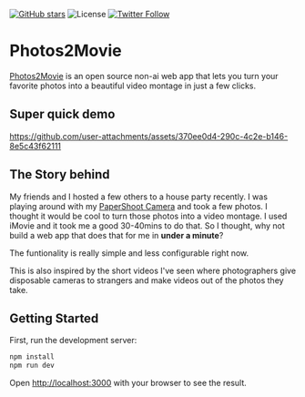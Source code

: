 [![GitHub stars](https://img.shields.io/github/stars/SuveenE/photos2movie?style=social)](https://github.com/SuveenE/photos2movie/stargazers)
![License](https://img.shields.io/github/license/SuveenE/photos2movie)
[![Twitter Follow](https://img.shields.io/twitter/follow/SuveenE?style=social)](https://x.com/SuveenE)

# Photos2Movie

[Photos2Movie](https://video.suveenellawela.com) is an open source non-ai web app that lets you turn your favorite photos into a beautiful video montage in just a few clicks.

## Super quick demo

https://github.com/user-attachments/assets/370ee0d4-290c-4c2e-b146-8e5c43f62111

## The Story behind

My friends and I hosted a few others to a house party recently. I was playing around with my [PaperShoot Camera](https://papershoot.com) and took a few photos. I thought it would be cool to turn those photos into a video montage. I used iMovie and it took me a good 30-40mins to do that. So I thought, why not build a web app that does that for me in **under a minute**?

The funtionality is really simple and less configurable right now.

This is also inspired by the short videos I've seen where photographers give disposable cameras to strangers and make videos out of the photos they take.

## Getting Started

First, run the development server:

```bash
npm install
npm run dev
```

Open [http://localhost:3000](http://localhost:3000) with your browser to see the result.
